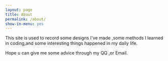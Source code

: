 ```yaml
---
layout: page
title: About
permalink: /about/
show-in-menu: yes
---
```


   This site is used to record some designs I've made ,some methods I learned in coding,and some interesting things happened in my daily life.

   Hope u can give me some advice through my QQ ,or Email.